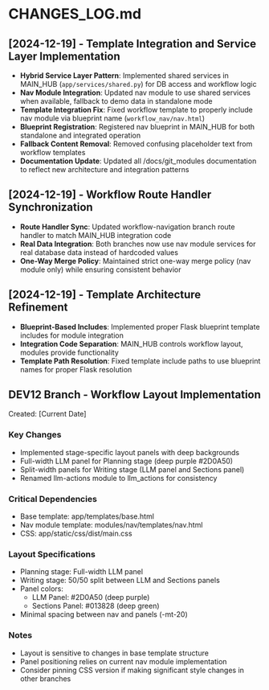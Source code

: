 # CHANGES_LOG.md

## [2024-12-19] - Template Integration and Service Layer Implementation
- **Hybrid Service Layer Pattern**: Implemented shared services in MAIN_HUB (`app/services/shared.py`) for DB access and workflow logic
- **Nav Module Integration**: Updated nav module to use shared services when available, fallback to demo data in standalone mode
- **Template Integration Fix**: Fixed workflow template to properly include nav module via blueprint name (`workflow_nav/nav.html`)
- **Blueprint Registration**: Registered nav blueprint in MAIN_HUB for both standalone and integrated operation
- **Fallback Content Removal**: Removed confusing placeholder text from workflow templates
- **Documentation Update**: Updated all /docs/git_modules documentation to reflect new architecture and integration patterns

## [2024-12-19] - Workflow Route Handler Synchronization
- **Route Handler Sync**: Updated workflow-navigation branch route handler to match MAIN_HUB integration code
- **Real Data Integration**: Both branches now use nav module services for real database data instead of hardcoded values
- **One-Way Merge Policy**: Maintained strict one-way merge policy (nav module only) while ensuring consistent behavior

## [2024-12-19] - Template Architecture Refinement
- **Blueprint-Based Includes**: Implemented proper Flask blueprint template includes for module integration
- **Integration Code Separation**: MAIN_HUB controls workflow layout, modules provide functionality
- **Template Path Resolution**: Fixed template include paths to use blueprint names for proper Flask resolution

## DEV12 Branch - Workflow Layout Implementation
Created: [Current Date]

### Key Changes
- Implemented stage-specific layout panels with deep backgrounds
- Full-width LLM panel for Planning stage (deep purple #2D0A50)
- Split-width panels for Writing stage (LLM panel and Sections panel)
- Renamed llm-actions module to llm_actions for consistency

### Critical Dependencies
- Base template: app/templates/base.html
- Nav module template: modules/nav/templates/nav.html
- CSS: app/static/css/dist/main.css

### Layout Specifications
- Planning stage: Full-width LLM panel
- Writing stage: 50/50 split between LLM and Sections panels
- Panel colors: 
  - LLM Panel: #2D0A50 (deep purple)
  - Sections Panel: #013828 (deep green)
- Minimal spacing between nav and panels (-mt-20)

### Notes
- Layout is sensitive to changes in base template structure
- Panel positioning relies on current nav module implementation
- Consider pinning CSS version if making significant style changes in other branches 
